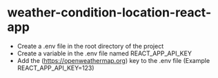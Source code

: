 # weather-condition-location-react-app
- Create a .env file in the root directory of the project
- Create a variable in the .env file named REACT_APP_API_KEY
- Add the (https://openweathermap.org) key to the .env file (Example REACT_APP_API_KEY=123)
